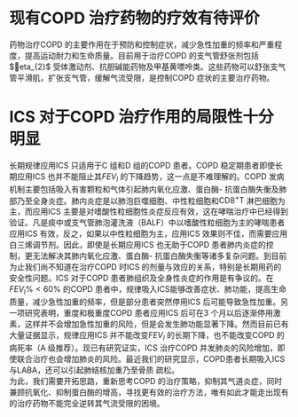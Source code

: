 # 现有COPD 治疗药物的疗效有待评价  
药物治疗COPD 的主要作用在于预防和控制症状，减少急性加重的频率和严重程度，提高运动耐力和生命质量。目前用于治疗COPD 的支气管舒张剂包括$eta_{2}$ 受体激动剂、抗胆碱能药物及甲基黄嘌呤类。这些药物可以舒张支气管平滑肌，扩张支气管，缓解气流受限，是控制COPD 症状的主要治疗药物。  
#  ICS 对于COPD 治疗作用的局限性十分明显  
长期规律应用ICS 只适用于C 组和D 组的COPD 患者。COPD 稳定期患者即使长期应用ICS 也并不能阻止其$F E V_{l}$ 的下降趋势，这一点是不难理解的。COPD 发病机制主要包括吸入有害颗粒和气体引起肺内氧化应激、蛋白酶- 抗蛋白酶失衡及肺部乃至全身炎症。肺内炎症是以肺泡巨噬细胞、中性粒细胞和$\mathrm{CD8^{+}T}$ 淋巴细胞为主，而应用ICS 主要是对嗜酸性粒细胞性炎症反应有效，这在哮喘治疗中已经得到验证。凡是痰中或支气管肺泡灌洗液（BALF）中以嗜酸性粒细胞为主的哮喘患者应用ICS 有效，反之，如果以中性粒细胞为主，应用ICS 效果则不佳，而需要应用白三烯调节剂。因此，即使是长期应用ICS 也无助于COPD 患者肺内炎症的控制，更无法解决其肺内氧化应激、蛋白酶- 抗蛋白酶失衡等诸多复杂问题。到目前为止我们尚不知道在治疗COPD 时ICS 的剂量与效应的关系，特别是长期用药的安全性问题。ICS 对于COPD 患者肺组织及全身性炎症的作用是有争议的。在$F E V_{l}\%<60\%$ 的COPD 患者中，规律吸入ICS能够改善症状、肺功能，提高生命质量，减少急性加重的频率，但是部分患者突然停用ICS 后可能导致急性加重。另一项研究表明，重度和极重度COPD 患者应用ICS 后可在3 个月以后逐渐停用激素，这样并不会增加急性加重的风险，但是会发生肺功能显著下降。然而目前已有大量证据显示，规律应用ICS 并不能改变$F E V_{I}$ 的长期下降，也不能改变COPD 的病死率（A 级推荐）。现已有研究证实，ICS 治疗COPD 并发肺炎的风险增加，即使联合治疗也会增加肺炎的风险。最近我们的研究显示，COPD患者长期吸入ICS 与LABA，还可以引起肺结核加重乃至骨质 疏松。  
为此，我们需要开拓思路，重新思考COPD 的治疗策略，抑制其气道炎症，同时兼顾抗氧化、抑制蛋白酶的增高，寻找更有效的治疗方法，唯有如此才能走出现有的治疗药物不能完全逆转其气流受限的困境。  
